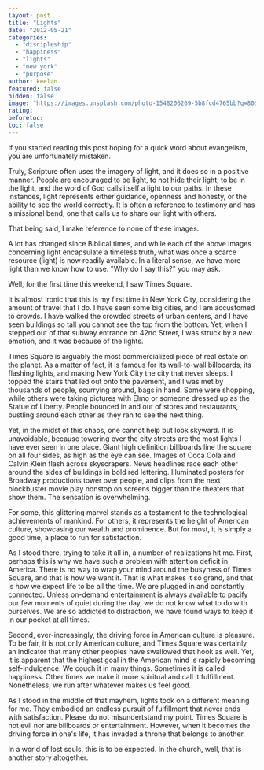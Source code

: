 ```yaml
---
layout: post
title: "Lights"
date: "2012-05-21"
categories: 
  - "discipleship"
  - "happiness"
  - "lights"
  - "new york"
  - "purpose"
author: keelan
featured: false
hidden: false
image: "https://images.unsplash.com/photo-1548206269-5b8fcd4765bb?q=80&w=1931&auto=format&fit=crop&ixlib=rb-4.1.0&ixid=M3wxMjA3fDB8MHxwaG90by1wYWdlfHx8fGVufDB8fHx8fA%3D%3D"
rating:
beforetoc:
toc: false
---
```


If you started reading this post hoping for a quick word about evangelism, you are unfortunately mistaken.

Truly, Scripture often uses the imagery of light, and it does so in a positive manner. People are encouraged to be light, to not hide their light, to be in the light, and the word of God calls itself a light to our paths. In these instances, light represents either guidance, openness and honesty, or the ability to see the world correctly. It is often a reference to testimony and has a missional bend, one that calls us to share our light with others.

That being said, I make reference to none of these images.

A lot has changed since Biblical times, and while each of the above images concerning light encapsulate a timeless truth, what was once a scarce resource (light) is now readily available. In a literal sense, we have more light than we know how to use. "Why do I say this?" you may ask.

Well, for the first time this weekend, I saw Times Square.

It is almost ironic that this is my first time in New York City, considering the amount of travel that I do. I have seen some big cities, and I am accustomed to crowds. I have walked the crowded streets of urban centers, and I have seen buildings so tall you cannot see the top from the bottom. Yet, when I stepped out of that subway entrance on 42nd Street, I was struck by a new emotion, and it was because of the lights.

Times Square is arguably the most commercialized piece of real estate on the planet. As a matter of fact, it is famous for its wall-to-wall billboards, its flashing lights, and making New York City the city that never sleeps. I topped the stairs that led out onto the pavement, and I was met by thousands of people, scurrying around, bags in hand. Some were shopping, while others were taking pictures with Elmo or someone dressed up as the Statue of Liberty. People bounced in and out of stores and restaurants, bustling around each other as they ran to see the next thing.

Yet, in the midst of this chaos, one cannot help but look skyward. It is unavoidable, because towering over the city streets are the most lights I have ever seen in one place. Giant high definition billboards line the square on all four sides, as high as the eye can see. Images of Coca Cola and Calvin Klein flash across skyscrapers. News headlines race each other around the sides of buildings in bold red lettering. Illuminated posters for Broadway productions tower over people, and clips from the next blockbuster movie play nonstop on screens bigger than the theaters that show them. The sensation is overwhelming.

For some, this glittering marvel stands as a testament to the technological achievements of mankind. For others, it represents the height of American culture, showcasing our wealth and prominence. But for most, it is simply a good time, a place to run for satisfaction.

As I stood there, trying to take it all in, a number of realizations hit me. First, perhaps this is why we have such a problem with attention deficit in America. There is no way to wrap your mind around the busyness of Times Square, and that is how we want it. That is what makes it so grand, and that is how we expect life to be all the time. We are plugged in and constantly connected. Unless on-demand entertainment is always available to pacify our few moments of quiet during the day, we do not know what to do with ourselves. We are so addicted to distraction, we have found ways to keep it in our pocket at all times.

Second, ever-increasingly, the driving force in American culture is pleasure. To be fair, it is not only American culture, and Times Square was certainly an indicator that many other peoples have swallowed that hook as well. Yet, it is apparent that the highest goal in the American mind is rapidly becoming self-indulgence. We couch it in many things. Sometimes it is called happiness. Other times we make it more spiritual and call it fulfillment. Nonetheless, we run after whatever makes us feel good.

As I stood in the middle of that mayhem, lights took on a different meaning for me. They embodied an endless pursuit of fulfillment that never ends with satisfaction. Please do not misundertstand my point. Times Square is not evil nor are billboards or entertainment. However, when it becomes the driving force in one's life, it has invaded a throne that belongs to another.

In a world of lost souls, this is to be expected. In the church, well, that is another story altogether.
